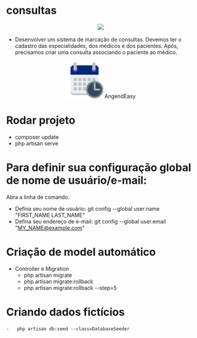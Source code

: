 # consultas

<p align="center"><a href="https://laravel.com" target="_blank"><img src="https://raw.githubusercontent.com/laravel/art/master/logo-lockup/5%20SVG/2%20CMYK/1%20Full%20Color/laravel-logolockup-cmyk-red.svg" width="400"></a></p>

 - Desenvolver um sistema de marcação de consultas. Devemos ter o cadastro das especialidades, dos médicos e dos pacientes. Após, precisamos criar uma consulta associando o paciente ao médico.

<p align="center">
   <img src="https://github.com/MarcosDanielVieira/consultas/blob/main/public/img/agenda.svg" width="100"> AngendEasy
</p>

# Rodar projeto

-   composer update
-   php artisan serve

# Para definir sua configuração global de nome de usuário/e-mail:

Abra a linha de comando.

-   Defina seu nome de usuário: git config --global user.name "FIRST_NAME LAST_NAME"
-   Defina seu endereço de e-mail: git config --global user.email "MY_NAME@example.com"

# Criação de model automático

-   Controller e Migration
    -   php artisan migrate <!-- (comando que roda as migrate no banco ) -->
    -   php artisan migrate:rollback <!-- (comando que remove as migrate do banco ) -->
    -   php artisan migrate:rollback --step=5 <!-- (comando que remove as 5 últimas migrate do banco ) -->

# Criando dados fictícios
    -   php artisan db:seed --class=DatabaseSeeder 
